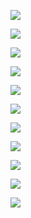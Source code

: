![](https://www.nta.go.jp/tmp/58854929-e019-47d2-8205-a4d11410eaa2/images/8d0a164e09fa0b2ca90690f76cbfe267074b85b85a55ee49cc08d25062d2a2ef.jpg)

![](https://www.nta.go.jp/tmp/58854929-e019-47d2-8205-a4d11410eaa2/images/d89fbd214a7a639b326357eb82c854818c095ff0ac424a36ff51eefef9dce8ad.jpg)

![](https://www.nta.go.jp/tmp/58854929-e019-47d2-8205-a4d11410eaa2/images/30c32965e82554c66e5494fd7d4e63ebf9952f847b0f0a4b62f79540169204f9.jpg)

![](https://www.nta.go.jp/tmp/58854929-e019-47d2-8205-a4d11410eaa2/images/9b99eda134b4c039df8b66537d49e849cce6e44f6102cc2ac01dccb3778d36a7.jpg)

![](https://www.nta.go.jp/tmp/58854929-e019-47d2-8205-a4d11410eaa2/images/fca227c1d356c38ada484980f2dcafd9c19fedc6d9ac768f17518cd9f43b41bb.jpg)

![](https://www.nta.go.jp/tmp/58854929-e019-47d2-8205-a4d11410eaa2/images/81ab6d55ba194c99cef5bfb18d0e21b2dd2f5b2d6758ce4c15c90fd595ba1ba6.jpg)

![](https://www.nta.go.jp/tmp/58854929-e019-47d2-8205-a4d11410eaa2/images/dae94730427cc3c003306f2aa5b30b967a01d646db9348d22b12929f717484b7.jpg)

![](https://www.nta.go.jp/tmp/58854929-e019-47d2-8205-a4d11410eaa2/images/500ef0af6d6bcdb3956636cece639470a0a7ea7d137bf60fd83d531c5b4a307f.jpg)

![](https://www.nta.go.jp/tmp/58854929-e019-47d2-8205-a4d11410eaa2/images/59b7460ef36e26ac79a8ca0ff50ca4c1f22eeb1835249c3fa5a3852c25eda6f9.jpg)

![](https://www.nta.go.jp/tmp/58854929-e019-47d2-8205-a4d11410eaa2/images/8bdbb13578240286fa15aa39f03124b1485f4fd6274955e8396e197f101fa6bf.jpg)

![](https://www.nta.go.jp/tmp/58854929-e019-47d2-8205-a4d11410eaa2/images/268cc0e124783ab193721725b71f5499c6274ba52fa67667d13b86eff71f8ba5.jpg)